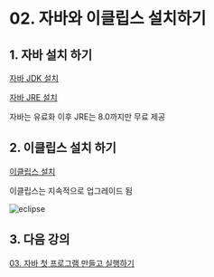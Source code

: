 # 02. 자바와 이클립스 설치하기

## 1. 자바 설치 하기

[자바 JDK 설치](https://www.oracle.com/java/technologies/javase-jdk15-downloads.html)

[자바 JRE 설치](https://www.oracle.com/java/technologies/javase-jre8-downloads.html)

자바는 유료화 이후 JRE는 8.0까지만 무료 제공

## 2. 이클립스 설치 하기

[이클립스 설치](https://www.eclipse.org/downloads/)

이클립스는 지속적으로 업그레이드 됨

![eclipse](https://user-images.githubusercontent.com/48741014/109263496-b387d700-7846-11eb-96b4-94a3cdffac70.PNG)


## 3. 다음 강의 

[03. 자바 첫 프로그램 만들고 실행하기]()
